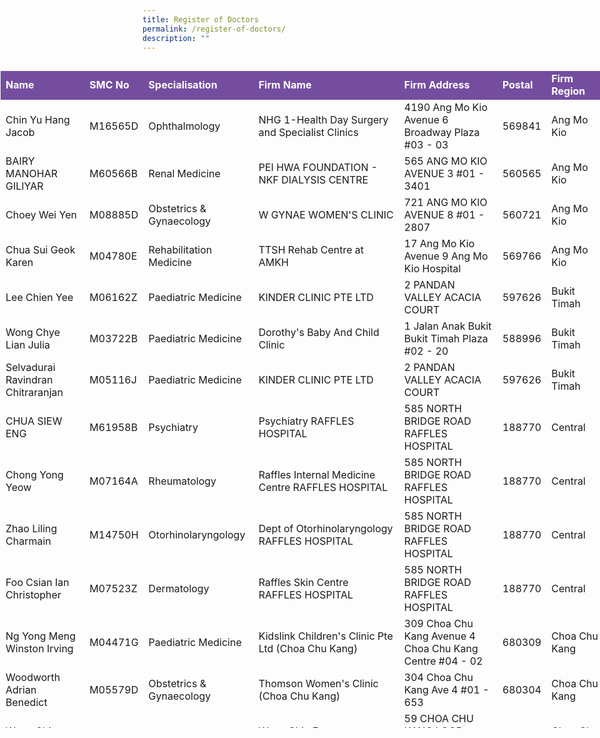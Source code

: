 ```yaml
---
title: Register of Doctors
permalink: /register-of-doctors/
description: ""
---
```

<div style="position:fixed;left:1px;width:800pt;height:800pt;overflow:scroll;object-fit:fill">
	
<table border="0" cellpadding="0" cellspacing="0" width="800pt" style="border-collapse:
 separate;width:800pt"><colgroup><col width="218" style="mso-width-source:userset;mso-width-alt:7610;width:164pt"> <col width="65" style="mso-width-source:userset;mso-width-alt:2257;width:49pt"> <col width="163" style="mso-width-source:userset;mso-width-alt:5701;width:123pt"> <col width="455" style="mso-width-source:userset;mso-width-alt:15872;width:341pt"> <col width="379" style="mso-width-source:userset;mso-width-alt:13242;width:285pt"> <col width="50" style="mso-width-source:userset;mso-width-alt:1745;width:38pt"> <col width="98" style="mso-width-source:userset;mso-width-alt:3421;width:74pt"> <col width="65" style="mso-width-source:userset;mso-width-alt:2257;width:49pt"></colgroup><tbody><tr height="19" style="height:14.5pt"><td height="19" width="218" style="height:14.5pt;width:164pt;color:#FFFFFF;font-weight:bold;background-color:#744d9f">Name</td><td width="65" style="width:49pt;color:#FFFFFF;font-weight:bold;background-color:#744d9f">SMC No</td><td width="163" style="width:123pt;color:#FFFFFF;font-weight:bold;background-color:#744d9f">Specialisation</td><td width="455" style="width:341pt;color:#FFFFFF;font-weight:bold;background-color:#744d9f">Firm Name</td><td width="379" style="width:285pt;color:#FFFFFF;font-weight:bold;background-color:#744d9f">Firm Address</td><td width="50" style="width:38pt;color:#FFFFFF;font-weight:bold;background-color:#744d9f">Postal</td><td width="98" style="width:74pt;color:#FFFFFF;font-weight:bold;background-color:#744d9f">Firm Region</td><td width="65" style="width:49pt;color:#FFFFFF;font-weight:bold;background-color:#744d9f">Contact</td></tr><tr height="19" style="height:14.5pt"><td height="19" style="height:14.5pt">Chin Yu Hang Jacob</td><td>M16565D</td><td>Ophthalmology<span style="mso-spacerun:yes">&nbsp;</span></td><td>NHG 1-Health Day Surgery and Specialist Clinics</td><td>4190 Ang Mo Kio Avenue 6 Broadway Plaza #03 - 03</td><td align="right">569841</td><td>Ang Mo Kio</td><td align="right">6554686</td></tr><tr height="19" style="height:14.5pt"><td height="19" style="height:14.5pt">BAIRY MANOHAR GILIYAR</td><td>M60566B</td><td>Renal Medicine</td><td>PEI HWA FOUNDATION - NKF DIALYSIS CENTRE</td><td>565 ANG MO KIO AVENUE 3 #01 - 3401</td><td align="right">560565</td><td>Ang Mo Kio</td><td align="right">62990200</td></tr><tr height="19" style="height:14.5pt"><td height="19" style="height:14.5pt">Choey Wei Yen</td><td>M08885D</td><td>Obstetrics &amp; Gynaecology</td><td>W GYNAE WOMEN'S CLINIC</td><td>721 ANG MO KIO AVENUE 8 #01 - 2807</td><td align="right">560721</td><td>Ang Mo Kio</td><td align="right">64550050</td></tr><tr height="19" style="height:14.5pt"><td height="19" style="height:14.5pt">Chua Sui Geok Karen</td><td>M04780E</td><td>Rehabilitation Medicine</td><td>TTSH Rehab Centre at AMKH</td><td>17 Ang Mo Kio Avenue 9 Ang Mo Kio Hospital</td><td align="right">569766</td><td>Ang Mo Kio</td><td align="right">64506164</td></tr><tr height="19" style="height:14.5pt"><td height="19" style="height:14.5pt">Lee Chien Yee</td><td>M06162Z</td><td>Paediatric Medicine</td><td>KINDER CLINIC PTE LTD</td><td>2 PANDAN VALLEY ACACIA COURT</td><td align="right">597626</td><td>Bukit Timah</td><td></td></tr><tr height="19" style="height:14.5pt"><td height="19" style="height:14.5pt">Wong Chye Lian Julia</td><td>M03722B</td><td>Paediatric Medicine</td><td>Dorothy's Baby And Child Clinic</td><td>1 Jalan Anak Bukit Bukit Timah Plaza #02 - 20</td><td align="right">588996</td><td>Bukit Timah</td><td align="right">64689803</td></tr><tr height="19" style="height:14.5pt"><td height="19" style="height:14.5pt">Selvadurai Ravindran Chitraranjan</td><td>M05116J</td><td>Paediatric Medicine</td><td>KINDER CLINIC PTE LTD</td><td>2 PANDAN VALLEY ACACIA COURT</td><td align="right">597626</td><td>Bukit Timah</td><td></td></tr><tr height="19" style="height:14.5pt"><td height="19" style="height:14.5pt">CHUA SIEW ENG</td><td>M61958B</td><td>Psychiatry</td><td>Psychiatry RAFFLES HOSPITAL</td><td>585 NORTH BRIDGE ROAD RAFFLES HOSPITAL</td><td align="right">188770</td><td>Central</td><td align="right">63111111</td></tr><tr height="19" style="height:14.5pt"><td height="19" style="height:14.5pt">Chong Yong Yeow</td><td>M07164A</td><td>Rheumatology<span style="mso-spacerun:yes">&nbsp;</span></td><td>Raffles Internal Medicine Centre RAFFLES HOSPITAL</td><td>585 NORTH BRIDGE ROAD RAFFLES HOSPITAL</td><td align="right">188770</td><td>Central</td><td align="right">63111111</td></tr><tr height="19" style="height:14.5pt"><td height="19" style="height:14.5pt">Zhao Liling Charmain</td><td>M14750H</td><td>Otorhinolaryngology<span style="mso-spacerun:yes">&nbsp;</span></td><td>Dept of Otorhinolaryngology RAFFLES HOSPITAL</td><td>585 NORTH BRIDGE ROAD RAFFLES HOSPITAL</td><td align="right">188770</td><td>Central</td><td align="right">63111111</td></tr><tr height="19" style="height:14.5pt"><td height="19" style="height:14.5pt">Foo Csian Ian Christopher</td><td>M07523Z</td><td>Dermatology<span style="mso-spacerun:yes">&nbsp;</span></td><td>Raffles Skin Centre RAFFLES HOSPITAL</td><td>585 NORTH BRIDGE ROAD RAFFLES HOSPITAL</td><td align="right">188770</td><td>Central</td><td align="right">63111111</td></tr><tr height="19" style="height:14.5pt"><td height="19" style="height:14.5pt">Ng Yong Meng Winston Irving</td><td>M04471G</td><td>Paediatric Medicine</td><td>Kidslink Children's Clinic Pte Ltd (Choa Chu Kang)</td><td>309 Choa Chu Kang Avenue 4 Choa Chu Kang Centre #04 - 02</td><td align="right">680309</td><td>Choa Chu Kang</td><td align="right">63100900</td></tr><tr height="19" style="height:14.5pt"><td height="19" style="height:14.5pt">Woodworth Adrian Benedict</td><td>M05579D</td><td>Obstetrics &amp; Gynaecology</td><td>Thomson Women's Clinic (Choa Chu Kang)</td><td>304 Choa Chu Kang Ave 4 #01 - 653<span style="mso-spacerun:yes">&nbsp;</span></td><td align="right">680304</td><td>Choa Chu Kang</td><td></td></tr><tr height="19" style="height:14.5pt"><td height="19" style="height:14.5pt">Wang Chin Foong</td><td>M08002J</td><td>Anaesthesiology<span style="mso-spacerun:yes">&nbsp;</span></td><td>Wang Chin Foong Anaesthesiology Pte. Ltd.</td><td>59 CHOA CHU KANG LOOP WARREN THE #07 - 51</td><td align="right">689686</td><td>Choa Chu Kang</td><td></td></tr><tr height="19" style="height:14.5pt"><td height="19" style="height:14.5pt">Denas Chandra S/O Bipin Chandra</td><td>M04078I</td><td>Obstetrics &amp; Gynaecology</td><td>THE WOMEN'S SPECIALIST</td><td>113 ALJUNIED AVE 2 GEYLANG EAST TOWN CENTRE #01 - 21</td><td align="right">380113</td><td>Geylang</td><td align="right">67457668</td></tr><tr height="19" style="height:14.5pt"><td height="19" style="height:14.5pt">Tan Hong Wui</td><td>M08489A</td><td>Pathology<span style="mso-spacerun:yes">&nbsp;</span></td><td>Department of Anatomical Pathology INNOQUEST DIAGNOSTICS PTE LTD</td><td>67 Ubi Avenue 1 Starhub Green North Wing</td><td align="right">408942</td><td>Geylang</td><td></td></tr><tr height="19" style="height:14.5pt"><td height="19" style="height:14.5pt">Tiwari Satya Dhama</td><td>M04869J</td><td>Obstetrics &amp; Gynaecology</td><td>THE WOMEN'S SPECIALIST</td><td>113 ALJUNIED AVE 2 GEYLANG EAST TOWN CENTRE #01 - 21</td><td align="right">380113</td><td>Geylang</td><td align="right">67457668</td></tr><tr height="19" style="height:14.5pt"><td height="19" style="height:14.5pt">Chia Hwee Pin</td><td>M04773B</td><td>Occupational Medicine</td><td>EXXONMOBIL ASIA PACIFIC PTE. LTD. MEDICAL CLINIC</td><td>18 PIONEER RD PIONEER EAST BUILDING</td><td align="right">628498</td><td>Jurong East</td><td align="right">68136555</td></tr><tr height="19" style="height:14.5pt"><td height="19" style="height:14.5pt">Chong Su Yan Anne</td><td>M03437A</td><td>Paediatric Medicine</td><td>ANNE'S BABY AND CHILD CLINIC</td><td>214 JURONG EAST STREET 21 #01 - 433</td><td align="right">600214</td><td>Jurong East</td><td align="right">65667216</td></tr><tr height="19" style="height:14.5pt"><td height="19" style="height:14.5pt">Chuah Chee Leng Gerard</td><td>M04949B</td><td>Ophthalmology<span style="mso-spacerun:yes">&nbsp;</span></td><td>Total EyeCare Center (Orchid Hotel)</td><td>1 Tras Link Orchid Hotel #02 - 09<span style="mso-spacerun:yes">&nbsp;</span></td><td align="right">78867</td><td>Jurong East</td><td></td></tr><tr height="19" style="height:14.5pt"><td height="19" style="height:14.5pt">Tho Chin Keong</td><td>M03716H</td><td>Obstetrics &amp; Gynaecology</td><td>ASTRA WOMEN'S SPECIALIST CLINIC</td><td>253 JURONG EAST ST 24 #01 - 269</td><td align="right">600253</td><td>Jurong East</td><td align="right">65611322</td></tr><tr height="19" style="height:14.5pt"><td height="19" style="height:14.5pt">ANDREW KHOR YU KEAT</td><td>M61312F</td><td>Rheumatology<span style="mso-spacerun:yes">&nbsp;</span></td><td>CHANGI GENERAL HOSPITAL</td><td>2 SIMEI STREET 3</td><td align="right">529889</td><td>Tampines</td><td align="right">67888833</td></tr><tr height="19" style="height:14.5pt"><td height="19" style="height:14.5pt">Chan Chi Tung Clifford<span style="mso-spacerun:yes">&nbsp;</span></td><td>M04970J</td><td>Obstetrics &amp; Gynaecology</td><td>THE WOMEN'S CLINIC &amp; SURGERY</td><td>258 PASIR RIS STREET 21 LOYANG POINT #02 - 08</td><td align="right">510258</td><td>Pasir Ris</td><td align="right">65821128</td></tr><tr height="19" style="height:14.5pt"><td height="19" style="height:14.5pt">Sim Sze Keen<span style="mso-spacerun:yes">&nbsp;</span></td><td>M04846A</td><td>Paediatric Medicine<span style="mso-spacerun:yes">&nbsp;</span></td><td>PASIR RIS BABY AND CHILD CLINIC</td><td>625 ELIAS ROAD #02 - 322</td><td align="right">510625</td><td>Pasir Ris</td><td align="right">68447360</td></tr><tr height="19" style="height:14.5pt"><td height="19" style="height:14.5pt">Tan Seng Hoe<span style="mso-spacerun:yes">&nbsp;</span></td><td>M05471B</td><td>Renal Medicine</td><td>KidneyCare Dialysis Centre @ Pasir Ris</td><td>625 ELIAS ROAD ELIAS MALL #01 - 306</td><td align="right">510625</td><td>Pasir Ris</td><td align="right">65850288</td></tr></tbody></table>
</div>